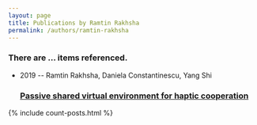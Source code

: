 ```yaml
---
layout: page
title: Publications by Ramtin Rakhsha
permalink: /authors/ramtin-rakhsha
---
```


<h3 id="number-posts">There are ... items referenced.</h3>
<ul class="post-list">
<li><span class='post-meta'>2019 -- Ramtin Rakhsha, Daniela Constantinescu, Yang Shi</span><h3><a class='post-link' href="{{ site.baseurl }}/passive-shared-virtual-environment-for-haptic-cooperation">Passive shared virtual environment for haptic cooperation</a></h3></li>

</ul>
{% include count-posts.html %}
